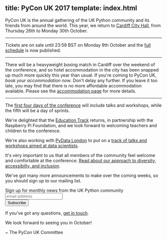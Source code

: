 title: PyCon UK 2017
template: index.html
---

PyCon UK is the annual gathering of the UK Python community and its friends from around the world.
This year, we return to [Cardiff City Hall](http://www.cardiffcityhall.com/),
from Thursday 26th to Monday 30th October.

* * *

Tickets are on sale until 23:59 BST on Monday 9th October and the [full schedule](/schedule/) is now published.

* * *

There will be a heavyweight boxing match in Cardiff over the weekend of the
conference, and so hotel accommodation in the city has been snapped up much
more quickly this year than usual.  If you're coming to PyCon UK, *book your
accommodation now*. Don’t delay any further. If you leave it too late, you may
find that there is no more affordable accommodation available.  Please see the
[accommodation page](/accommodation/) for more details.

* * *

The [first four days of the conference](/schedule/) will include talks and workshops,
while the fifth will be a day of sprints.

We're delighted that the [Education Track](/education/) returns,
in partnership with the Raspberry Pi Foundation,
and we look forward to welcoming teachers and children to the conference.

We're also working with [PyData London](http://london.pydata.org/) to put on a
[track of talks and workshops aimed at data scientists](/pydata/).

It's very important to us that all members of the community feel welcome and
comfortable at the conference.  [Read about our approach to diversity,
accessibilty, and inclusion](/diversity-accessibility-inclusion/).

We've got many more announcements to make over the coming weeks, so you should sign up to our mailing list.

<!-- Begin MailChimp Signup Form -->
<link href="//cdn-images.mailchimp.com/embedcode/horizontal-slim-10_7.css" rel="stylesheet" type="text/css">
<div id="mc_embed_signup">
  <form action="//pyconuk.us14.list-manage.com/subscribe/post?u=96b33657d204fcc7aba284d8a&amp;id=7feb720a8b" method="post" id="mc-embedded-subscribe-form" name="mc-embedded-subscribe-form" class="validate" target="_blank" novalidate>
    <div id="mc_embed_signup_scroll">
      <label for="mce-EMAIL">Sign up for monthly news from the UK Python community</label>
      <input type="email" value="" name="EMAIL" class="email" id="mce-EMAIL" placeholder="email address" required>
      <!-- real people should not fill this in and expect good things - do not remove this or risk form bot signups-->
      <div style="position: absolute; left: -5000px;" aria-hidden="true"><input type="text" name="b_96b33657d204fcc7aba284d8a_7feb720a8b" tabindex="-1" value=""></div>
      <div class="clear"><input type="submit" value="Subscribe" name="subscribe" id="mc-embedded-subscribe" class="button"></div>
    </div>
  </form>
</div>
<!--End mc_embed_signup-->

If you've got any questions, [get in touch](/contact/).

We look forward to seeing you in October!

~ The PyCon UK Committee
